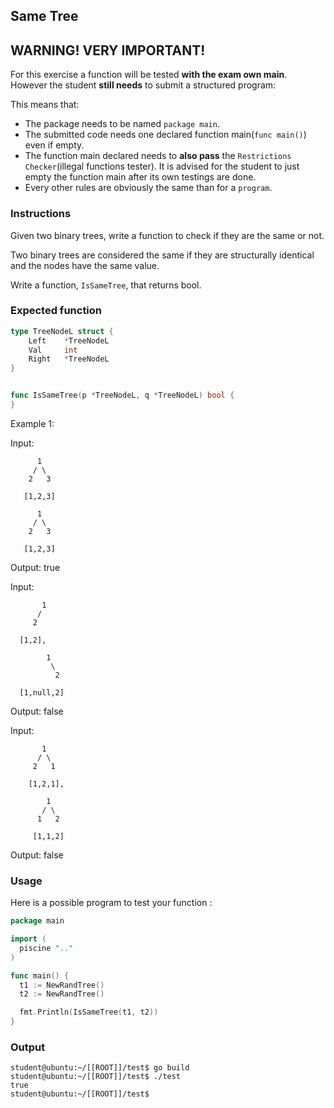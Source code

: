 ## Same Tree

## **WARNING! VERY IMPORTANT!**

For this exercise a function will be tested **with the exam own main**. However the student **still needs** to submit a structured program:

This means that:

- The package needs to be named `package main`.
- The submitted code needs one declared function main(```func main()```) even if empty.
- The function main declared needs to **also pass** the `Restrictions Checker`(illegal functions tester). It is advised for the student to just empty the function main after its own testings are done.
- Every other rules are obviously the same than for a `program`.


### Instructions

Given two binary trees, write a function to check if they are the same or not.

Two binary trees are considered the same if they are structurally identical and the nodes have the same value.

Write a function, `IsSameTree`, that returns bool.



### Expected function

```go
type TreeNodeL struct {
    Left    *TreeNodeL
    Val     int
    Right   *TreeNodeL
}


func IsSameTree(p *TreeNodeL, q *TreeNodeL) bool {
}
```
Example 1:  

Input:

          1      
         / \  
        2   3  
       
       [1,2,3]  

          1      
         / \  
        2   3  
       
       [1,2,3]  

Output: true    

Input: 

           1                      
          /                          
         2                            
      
      [1,2],    

            1  
             \  
              2  
      
      [1,null,2]  

Output: false  

Input: 

           1  
          / \                     
         2   1                  
        
        [1,2,1],  

            1  
           / \  
          1   2  
        
         [1,1,2]  

Output: false  

### Usage

Here is a possible program to test your function :

```go
package main

import (
  piscine ".."
)

func main() {
  t1 := NewRandTree()
  t2 := NewRandTree()

  fmt.Println(IsSameTree(t1, t2))
}
```


### Output


```console
student@ubuntu:~/[[ROOT]]/test$ go build
student@ubuntu:~/[[ROOT]]/test$ ./test
true
student@ubuntu:~/[[ROOT]]/test$
```
